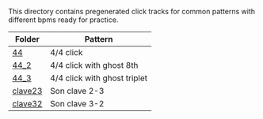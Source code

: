 This directory contains pregenerated click tracks for
common patterns with different bpms ready for practice.

|Folder|Pattern|
|--|--|
|[44](44/)| 4/4 click |
|[44_2](44_2/)| 4/4 click with ghost 8th|
|[44_3](44_3/)| 4/4 click with ghost triplet |
|[clave23](clave23/)| Son clave 2-3 |
|[clave32](clave32/)| Son clave 3-2 |

